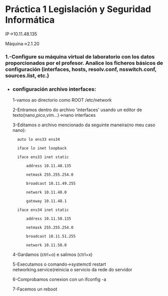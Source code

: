 # **Práctica 1 Legislación y Seguridad Informática**

IP->10.11.48.135

Máquina->2.1.20

### **1.-Configure su máquina virtual de laboratorio con los datos proporcionados por el profesor. Analice los ficheros básicos de configuración (interfaces, hosts, resolv.conf, nsswitch.conf, sources.list, etc.)**

* ### configuración archivo interfaces:

	1-vamos ao directorio como ROOT /etc/network

	2-Entramos dentro do archivo 'interfaces' usando un editor de texto(nano,pico,vim...)->nano interfaces

	3-Editamos o archivo mencionado da seguinte maneira(no meu caso nano):

		auto lo ens33 ens34
 
		iface lo inet loopback
 
		iface ens33 inet static
 
  			address 10.11.48.135
    
  			netmask 255.255.254.0
    
   			broadcast 10.11.49.255
     
   			network 10.11.48.0
     
  			gateway 10.11.48.1
     
  		iface ens34 inet static
  
  			address 10.11.50.135
      
  			netmask 255.255.254.0
      
  			broadcast 10.11.51.255
      
  			network 10.11.50.0
      
	4-Gardamos (ctrl+o) e salimos (ctrl+x)

	5-Executamos o comando->systemctl restart networking.service(reinicia o servicio da rede do servidor

	6-Comprobamos conexion con un ifconfig -a

	7-Facemos un reboot



